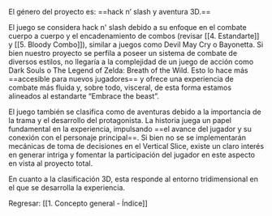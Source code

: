 
El género del proyecto es: ==hack n’ slash y aventura 3D.==

El juego se considera hack n' slash debido a su enfoque en el combate cuerpo a cuerpo y el encadenamiento de combos (revisar [[4. Estandarte]] y [[5. Bloody Combo]]), similar a juegos como Devil May Cry o Bayonetta. Si bien nuestro proyecto se perfila a poseer un sistema de combate de diversos estilos, no llegaría a la complejidad de un juego de acción como Dark Souls o The Legend of Zelda: Breath of the Wild. Esto lo hace más ==accesible para nuevos jugadores== y ofrece una experiencia de combate más fluida y, sobre todo, visceral, de esta forma estamos alineados al estandarte “Embrace the beast”.

El juego también se clasifica como de aventuras debido a la importancia de la trama y el desarrollo del protagonista. La historia juega un papel fundamental en la experiencia, impulsando ==el avance del jugador y su conexión con el personaje principal==. Si bien no se se implementarán mecánicas de toma de decisiones en el Vertical Slice, existe un claro interés en generar intriga y fomentar la participación del jugador en este aspecto en vista al proyecto total.

En cuanto a la clasificación 3D, esta responde al entorno tridimensional en el que se desarrolla la experiencia.


Regresar: [[1. Concepto general - Índice]]